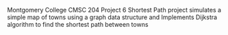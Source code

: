 Montgomery College CMSC 204 Project 6 Shortest Path project
simulates a simple map of towns using a graph data structure and Implements Dijkstra algorithm to find the shortest path between towns 
